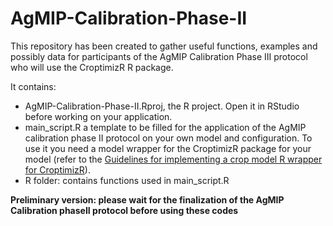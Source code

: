 # AgMIP-Calibration-Phase-II

This repository has been created to gather useful functions, examples and possibly data for participants of the AgMIP Calibration Phase III protocol who will use the CroptimizR R package. 

It contains:

* AgMIP-Calibration-Phase-II.Rproj, the R project. Open it in RStudio before working on your application.
* main_script.R a template to be filled for the application of the AgMIP calibration phase II protocol on your own model and configuration. To use it you need a model wrapper for the CroptimizR package for your model (refer to the [Guidelines for implementing a crop model R wrapper for CroptimizR](https://sticsrpacks.github.io/CroptimizR/articles/Designing_a_model_wrapper.html)).
* R folder: contains functions used in main_script.R

**Preliminary version: please wait for the finalization of the AgMIP Calibration phaseII protocol before using these codes** 
